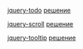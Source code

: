 [jquery-todo](https://codesandbox.io/s/task-js-jquery-todo-list-7kk1q) [решение](https://codesandbox.io/s/task-js-jquery-todo-list-solution-9kh89)

[jquery-scroll](https://codesandbox.io/s/task-js-jquery-scroll-4d2ib) [решение](https://codesandbox.io/s/task-js-jquery-scroll-solution-ivtir)

[jquery-tooltip](https://codesandbox.io/s/task-js-jquery-tooltip-nzhef) [решение](https://codesandbox.io/s/task-js-jquery-tooltip-solution-wiksd)